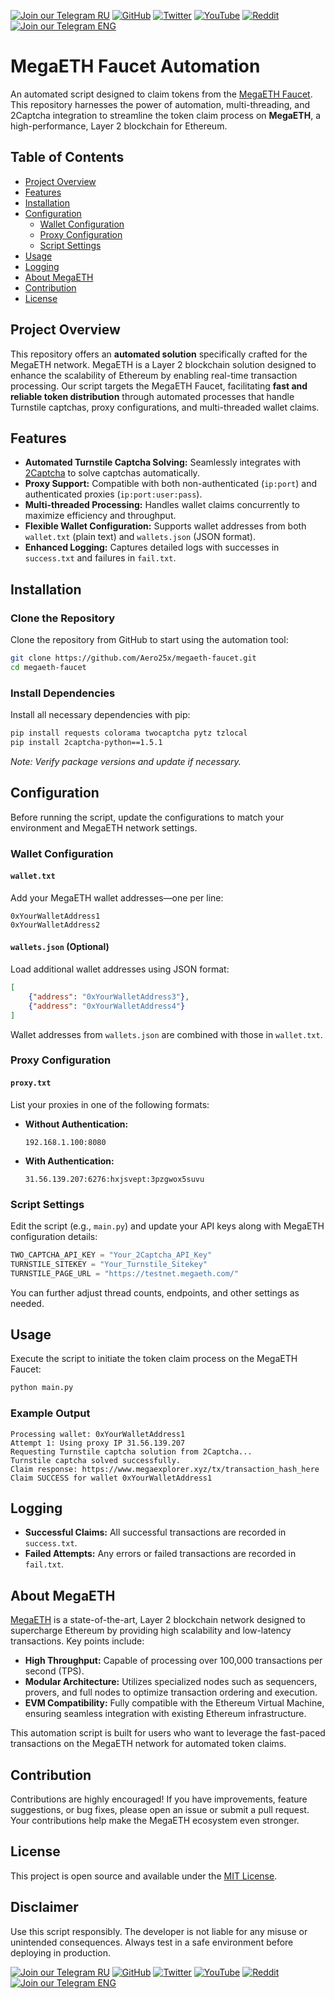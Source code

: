 [![Join our Telegram RU](https://img.shields.io/badge/Telegram-RU-03A500?style=for-the-badge&logo=telegram&logoColor=white&labelColor=blue&color=red)](https://t.me/hidden_coding)
[![GitHub](https://img.shields.io/badge/GitHub-181717?style=for-the-badge&logo=github&logoColor=white)](https://github.com/aero25x)
[![Twitter](https://img.shields.io/badge/Twitter-1DA1F2?style=for-the-badge&logo=x&logoColor=white)](https://x.com/aero25x)
[![YouTube](https://img.shields.io/badge/YouTube-FF0000?style=for-the-badge&logo=youtube&logoColor=white)](https://www.youtube.com/@flaming_chameleon)
[![Reddit](https://img.shields.io/badge/Reddit-FF3A00?style=for-the-badge&logo=reddit&logoColor=white)](https://www.reddit.com/r/HiddenCode/)
[![Join our Telegram ENG](https://img.shields.io/badge/Telegram-EN-03A500?style=for-the-badge&logo=telegram&logoColor=white&labelColor=blue&color=red)](https://t.me/hidden_coding_en)






# MegaETH Faucet Automation

An automated script designed to claim tokens from the [MegaETH Faucet](https://github.com/Aero25x/megaeth-faucet). This repository harnesses the power of automation, multi-threading, and 2Captcha integration to streamline the token claim process on **MegaETH**, a high-performance, Layer 2 blockchain for Ethereum.

## Table of Contents

- [Project Overview](#project-overview)
- [Features](#features)
- [Installation](#installation)
- [Configuration](#configuration)
  - [Wallet Configuration](#wallet-configuration)
  - [Proxy Configuration](#proxy-configuration)
  - [Script Settings](#script-settings)
- [Usage](#usage)
- [Logging](#logging)
- [About MegaETH](#about-megaeth)
- [Contribution](#contribution)
- [License](#license)

## Project Overview

This repository offers an **automated solution** specifically crafted for the MegaETH network. MegaETH is a Layer 2 blockchain solution designed to enhance the scalability of Ethereum by enabling real-time transaction processing. Our script targets the MegaETH Faucet, facilitating **fast and reliable token distribution** through automated processes that handle Turnstile captchas, proxy configurations, and multi-threaded wallet claims. 

## Features

- **Automated Turnstile Captcha Solving:** Seamlessly integrates with [2Captcha](https://2captcha.com/) to solve captchas automatically.
- **Proxy Support:** Compatible with both non-authenticated (`ip:port`) and authenticated proxies (`ip:port:user:pass`).
- **Multi-threaded Processing:** Handles wallet claims concurrently to maximize efficiency and throughput.
- **Flexible Wallet Configuration:** Supports wallet addresses from both `wallet.txt` (plain text) and `wallets.json` (JSON format).
- **Enhanced Logging:** Captures detailed logs with successes in `success.txt` and failures in `fail.txt`.

## Installation

### Clone the Repository

Clone the repository from GitHub to start using the automation tool:

```bash
git clone https://github.com/Aero25x/megaeth-faucet.git
cd megaeth-faucet
```

### Install Dependencies

Install all necessary dependencies with pip:

```bash
pip install requests colorama twocaptcha pytz tzlocal
pip install 2captcha-python==1.5.1
```

*Note: Verify package versions and update if necessary.*

## Configuration

Before running the script, update the configurations to match your environment and MegaETH network settings.

### Wallet Configuration

#### `wallet.txt`

Add your MegaETH wallet addresses—one per line:

```text
0xYourWalletAddress1
0xYourWalletAddress2
```

#### `wallets.json` (Optional)

Load additional wallet addresses using JSON format:

```json
[
    {"address": "0xYourWalletAddress3"},
    {"address": "0xYourWalletAddress4"}
]
```

Wallet addresses from `wallets.json` are combined with those in `wallet.txt`.

### Proxy Configuration

#### `proxy.txt`

List your proxies in one of the following formats:

- **Without Authentication:**

  ```text
  192.168.1.100:8080
  ```

- **With Authentication:**

  ```text
  31.56.139.207:6276:hxjsvept:3pzgwox5suvu
  ```

### Script Settings

Edit the script (e.g., `main.py`) and update your API keys along with MegaETH configuration details:

```python
TWO_CAPTCHA_API_KEY = "Your_2Captcha_API_Key"
TURNSTILE_SITEKEY = "Your_Turnstile_Sitekey"
TURNSTILE_PAGE_URL = "https://testnet.megaeth.com/"
```

You can further adjust thread counts, endpoints, and other settings as needed.

## Usage

Execute the script to initiate the token claim process on the MegaETH Faucet:

```bash
python main.py
```

### Example Output

```
Processing wallet: 0xYourWalletAddress1
Attempt 1: Using proxy IP 31.56.139.207
Requesting Turnstile captcha solution from 2Captcha...
Turnstile captcha solved successfully.
Claim response: https://www.megaexplorer.xyz/tx/transaction_hash_here
Claim SUCCESS for wallet 0xYourWalletAddress1
```

## Logging

- **Successful Claims:** All successful transactions are recorded in `success.txt`.
- **Failed Attempts:** Any errors or failed transactions are recorded in `fail.txt`.

## About MegaETH

[MegaETH](https://megaeth.org/) is a state-of-the-art, Layer 2 blockchain network designed to supercharge Ethereum by providing high scalability and low-latency transactions. Key points include:

- **High Throughput:** Capable of processing over 100,000 transactions per second (TPS).
- **Modular Architecture:** Utilizes specialized nodes such as sequencers, provers, and full nodes to optimize transaction ordering and execution.
- **EVM Compatibility:** Fully compatible with the Ethereum Virtual Machine, ensuring seamless integration with existing Ethereum infrastructure.

This automation script is built for users who want to leverage the fast-paced transactions on the MegaETH network for automated token claims.

## Contribution

Contributions are highly encouraged! If you have improvements, feature suggestions, or bug fixes, please open an issue or submit a pull request. Your contributions help make the MegaETH ecosystem even stronger.

## License

This project is open source and available under the [MIT License](LICENSE).




## Disclaimer

Use this script responsibly. The developer is not liable for any misuse or unintended consequences. Always test in a safe environment before deploying in production.

[![Join our Telegram RU](https://img.shields.io/badge/Telegram-RU-03A500?style=for-the-badge&logo=telegram&logoColor=white&labelColor=blue&color=red)](https://t.me/hidden_coding)
[![GitHub](https://img.shields.io/badge/GitHub-181717?style=for-the-badge&logo=github&logoColor=white)](https://github.com/aero25x)
[![Twitter](https://img.shields.io/badge/Twitter-1DA1F2?style=for-the-badge&logo=x&logoColor=white)](https://x.com/aero25x)
[![YouTube](https://img.shields.io/badge/YouTube-FF0000?style=for-the-badge&logo=youtube&logoColor=white)](https://www.youtube.com/@flaming_chameleon)
[![Reddit](https://img.shields.io/badge/Reddit-FF3A00?style=for-the-badge&logo=reddit&logoColor=white)](https://www.reddit.com/r/HiddenCode/)
[![Join our Telegram ENG](https://img.shields.io/badge/Telegram-EN-03A500?style=for-the-badge&logo=telegram&logoColor=white&labelColor=blue&color=red)](https://t.me/hidden_coding_en)
